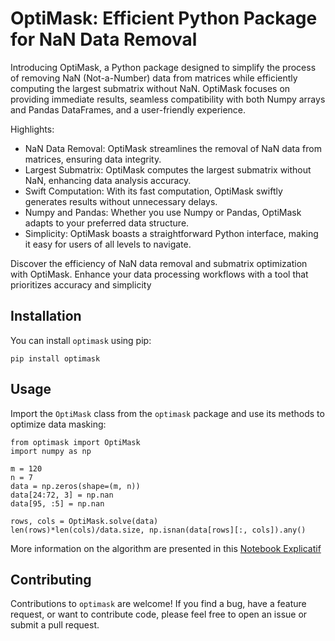 # OptiMask: Efficient Python Package for NaN Data Removal

Introducing OptiMask, a Python package designed to simplify the process of removing NaN (Not-a-Number) data from matrices while efficiently computing the largest submatrix without NaN. OptiMask focuses on providing immediate results, seamless compatibility with both Numpy arrays and Pandas DataFrames, and a user-friendly experience.

Highlights:

- NaN Data Removal: OptiMask streamlines the removal of NaN data from matrices, ensuring data integrity.
- Largest Submatrix: OptiMask computes the largest submatrix without NaN, enhancing data analysis accuracy.
- Swift Computation: With its fast computation, OptiMask swiftly generates results without unnecessary delays.
- Numpy and Pandas: Whether you use Numpy or Pandas, OptiMask adapts to your preferred data structure.
- Simplicity: OptiMask boasts a straightforward Python interface, making it easy for users of all levels to navigate.

Discover the efficiency of NaN data removal and submatrix optimization with OptiMask. Enhance your data processing workflows with a tool that prioritizes accuracy and simplicity

## Installation

You can install `optimask` using pip:

```
pip install optimask
```

## Usage

Import the `OptiMask` class from the `optimask` package and use its methods to optimize data masking:

```
from optimask import OptiMask
import numpy as np

m = 120
n = 7
data = np.zeros(shape=(m, n))
data[24:72, 3] = np.nan
data[95, :5] = np.nan

rows, cols = OptiMask.solve(data)
len(rows)*len(cols)/data.size, np.isnan(data[rows][:, cols]).any()
```

More information on the algorithm are presented in this [Notebook Explicatif](notebooks/Optimask.ipynb)

## Contributing

Contributions to `optimask` are welcome! If you find a bug, have a feature request, or want to contribute code, please feel free to open an issue or submit a pull request.
